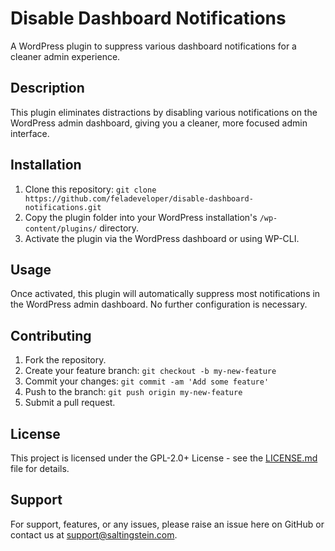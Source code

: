# Disable Dashboard Notifications

A WordPress plugin to suppress various dashboard notifications for a cleaner admin experience.

## Description

This plugin eliminates distractions by disabling various notifications on the WordPress admin dashboard, giving you a cleaner, more focused admin interface.

## Installation

1. Clone this repository: `git clone https://github.com/feladeveloper/disable-dashboard-notifications.git`
2. Copy the plugin folder into your WordPress installation's `/wp-content/plugins/` directory.
3. Activate the plugin via the WordPress dashboard or using WP-CLI.

## Usage

Once activated, this plugin will automatically suppress most notifications in the WordPress admin dashboard. No further configuration is necessary.

## Contributing

1. Fork the repository.
2. Create your feature branch: `git checkout -b my-new-feature`
3. Commit your changes: `git commit -am 'Add some feature'`
4. Push to the branch: `git push origin my-new-feature`
5. Submit a pull request.

## License

This project is licensed under the GPL-2.0+ License - see the [LICENSE.md](LICENSE.md) file for details.

## Support

For support, features, or any issues, please raise an issue here on GitHub or contact us at [support@saltingstein.com](mailto:support@saltingstein.com).
